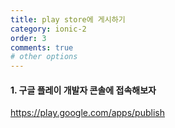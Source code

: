 ```yaml
---
title: play store에 게시하기
category: ionic-2
order: 3
comments: true
# other options
---
```


#### 1. 구글 플레이 개발자 콘솔에 접속해보자
https://play.google.com/apps/publish
